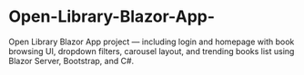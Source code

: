 # Open-Library-Blazor-App-
Open Library Blazor App project — including login and homepage with book browsing UI, dropdown filters, carousel layout, and trending books list using Blazor Server, Bootstrap, and C#.
